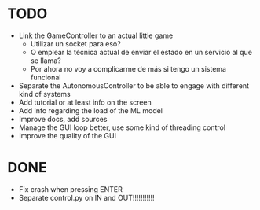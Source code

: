 # TODO
- Link the GameController to an actual little game 
  -  Utilizar un socket para eso?
  -  O emplear la técnica actual de enviar el estado en un servicio al que se llama?
  -  Por ahora no voy a complicarme de más si tengo un sistema funcional
- Separate the AutonomousController to be able to engage with different kind of systems
- Add tutorial or at least info on the screen
- Add info regarding the load of the ML model
- Improve docs, add sources
- Manage the GUI loop better, use some kind of threading control
- Improve the quality of the GUI

# DONE
- Fix crash when pressing ENTER
- Separate control.py on IN and OUT!!!!!!!!!!!